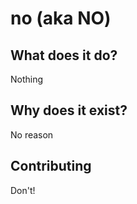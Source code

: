 # no (aka NO)

## What does it do?
Nothing

## Why does it exist?
No reason

## Contributing
Don't!
